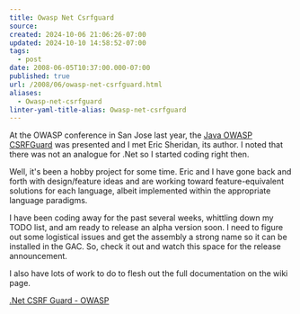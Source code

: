 ```yaml
---
title: Owasp Net Csrfguard
source: 
created: 2024-10-06 21:06:26-07:00
updated: 2024-10-10 14:58:52-07:00
tags:
  - post
date: 2008-06-05T10:37:00.000-07:00
published: true
url: /2008/06/owasp-net-csrfguard.html
aliases:
  - Owasp-net-csrfguard
linter-yaml-title-alias: Owasp-net-csrfguard
---
```



At the OWASP conference in San Jose last year, the [Java OWASP CSRFGuard](http://www.owasp.org/index.php/CSRF_Guard) was presented and I met Eric Sheridan, its author. I noted that there was not an analogue for .Net so I started coding right then.  
  
Well, it's been a hobby project for some time. Eric and I have gone back and forth with design/feature ideas and are working toward feature-equivalent solutions for each language, albeit implemented within the appropriate language paradigms.  
  
I have been coding away for the past several weeks, whittling down my TODO list, and am ready to release an alpha version soon. I need to figure out some logistical issues and get the assembly a strong name so it can be installed in the GAC. So, check it out and watch this space for the release announcement.  
  
I also have lots of work to do to flesh out the full documentation on the wiki page.  
  
[.Net CSRF Guard - OWASP](http://www.owasp.org/index.php/.Net_CSRF_Guard)